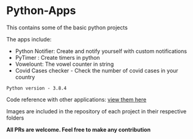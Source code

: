 # Python-Apps
This contains some of the basic python projects 

The apps include:

- Python Notifier: Create and notify yourself with custom notifications
- PyTimer : Create timers in python
- Vowelount: The vowel counter in string
- Covid Cases checker - Check the number of covid cases in your country

``
Python version - 3.8.4
``

Code reference with other applications:
[view them here](https://www.instagram.com/python.hub/)

Images are included in the repository of each project in their respective folders

**All PRs are welcome. Feel free to make any contribution**
